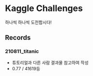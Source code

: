 # Kaggle Challenges

하나씩 하나씩 도전합시다!

## Records

### 210811_titanic

- 튜토리얼과 다른 사람 결과물 참고하여 작성
- 0.77 / 41619등

